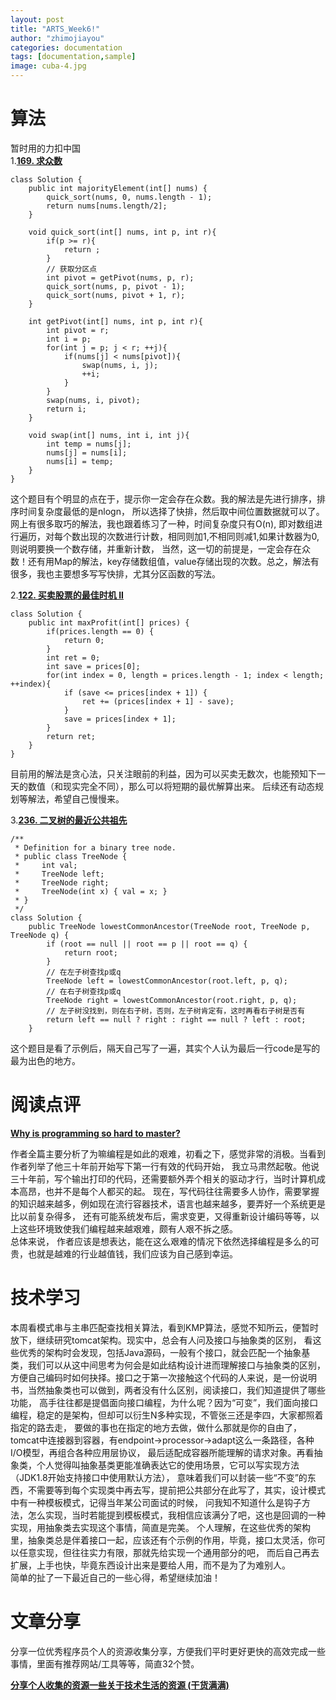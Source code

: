 ```yaml
---
layout: post
title: "ARTS_Week6!"
author: "zhimojiayou"
categories: documentation
tags: [documentation,sample]
image: cuba-4.jpg
---
```

# 算法
  暂时用的力扣中国<br>
  1.**[169. 求众数](https://leetcode-cn.com/problems/majority-element/)**<br>
  ```
  class Solution {
      public int majorityElement(int[] nums) {
          quick_sort(nums, 0, nums.length - 1);
          return nums[nums.length/2];
      }
  
      void quick_sort(int[] nums, int p, int r){
          if(p >= r){
              return ;
          }
          // 获取分区点
          int pivot = getPivot(nums, p, r);
          quick_sort(nums, p, pivot - 1);
          quick_sort(nums, pivot + 1, r);
      }
  
      int getPivot(int[] nums, int p, int r){
          int pivot = r;
          int i = p;
          for(int j = p; j < r; ++j){
              if(nums[j] < nums[pivot]){
                  swap(nums, i, j);
                  ++i;
              }
          }
          swap(nums, i, pivot);
          return i;
      }
      
      void swap(int[] nums, int i, int j){
          int temp = nums[j];
          nums[j] = nums[i];
          nums[i] = temp;
      }
  }
  ```
  这个题目有个明显的点在于，提示你一定会存在众数。我的解法是先进行排序，排序时间复杂度最低的是nlogn，
  所以选择了快排，然后取中间位置数据就可以了。网上有很多取巧的解法，我也跟着练习了一种，时间复杂度只有O(n),
  即对数组进行遍历，对每个数出现的次数进行计数，相同则加1,不相同则减1,如果计数器为0,则说明要换一个数存储，并重新计数，
  当然，这一切的前提是，一定会存在众数！还有用Map的解法，key存储数组值，value存储出现的次数。总之，解法有很多，我也主要想多写写快排，尤其分区函数的写法。
 

  2.**[122. 买卖股票的最佳时机 II](https://leetcode-cn.com/problems/best-time-to-buy-and-sell-stock-ii/)**
   ``` 
   class Solution {
       public int maxProfit(int[] prices) {
           if(prices.length == 0) {
               return 0;
           }
           int ret = 0;
           int save = prices[0];
           for(int index = 0, length = prices.length - 1; index < length; ++index){
               if (save <= prices[index + 1]) {
                   ret += (prices[index + 1] - save);
               }
               save = prices[index + 1];
           }
           return ret;
       }
   }
   ```
   目前用的解法是贪心法，只关注眼前的利益，因为可以买卖无数次，也能预知下一天的数值（和现实完全不同），那么可以将短期的最优解算出来。
   后续还有动态规划等解法，希望自己慢慢来。
   
   3.**[236. 二叉树的最近公共祖先](https://leetcode-cn.com/problems/lowest-common-ancestor-of-a-binary-tree/)**
   ```
   /**
    * Definition for a binary tree node.
    * public class TreeNode {
    *     int val;
    *     TreeNode left;
    *     TreeNode right;
    *     TreeNode(int x) { val = x; }
    * }
    */
   class Solution {
       public TreeNode lowestCommonAncestor(TreeNode root, TreeNode p, TreeNode q) {
           if (root == null || root == p || root == q) {
               return root;
           }
           // 在左子树查找p或q
           TreeNode left = lowestCommonAncestor(root.left, p, q);
           // 在右子树查找p或q
           TreeNode right = lowestCommonAncestor(root.right, p, q);
           // 左子树没找到，则在右子树，否则，左子树肯定有，这时再看右子树是否有
           return left == null ? right : right == null ? left : root;
       }

   ```
   这个题目是看了示例后，隔天自己写了一遍，其实个人认为最后一行code是写的最为出色的地方。
   
# 阅读点评
**[Why is programming so hard to master?](https://www.theserverside.com/blog/Coffee-Talk-Java-News-Stories-and-Opinions/Why-is-programming-so-hard-to-master)**<br>

作者全篇主要分析了为嘛编程是如此的艰难，初看之下，感觉非常的消极。当看到作者列举了他三十年前开始写下第一行有效的代码开始，
我立马肃然起敬。他说三十年前，写个输出打印的代码，还需要额外弄个相关的驱动才行，当时计算机成本高昂，也并不是每个人都买的起。
现在，写代码往往需要多人协作，需要掌握的知识越来越多，例如现在流行容器技术，语言也越来越多，要弄好一个系统更是比以前复杂得多，
还有可能系统发布后，需求变更，又得重新设计编码等等，以上这些环境致使我们编程越来越艰难，颇有人艰不拆之感。<br>总体来说，
作者应该是想表达，能在这么艰难的情况下依然选择编程是多么的可贵，也就是越难的行业越值钱，我们应该为自己感到幸运。


# 技术学习
本周看模式串与主串匹配查找相关算法，看到KMP算法，感觉不知所云，便暂时放下，继续研究tomcat架构。现实中，总会有人问及接口与抽象类的区别，
看这些优秀的架构时会发现，包括Java源码，一般有个接口，就会匹配一个抽象基类，我们可以从这中间思考为何会是如此结构设计进而理解接口与抽象类的区别，
方便自己编码时如何抉择。接口之于第一次接触这个代码的人来说，是一份说明书，当然抽象类也可以做到，两者没有什么区别，阅读接口，我们知道提供了哪些功能，
高手往往都是提倡面向接口编程，为什么呢？因为“可变”，我们面向接口编程，稳定的是架构，但却可以衍生N多种实现，不管张三还是李四，大家都照着指定的路去走，
要做的事也在指定的地方去做，做什么那就是你的自由了，tomcat中连接器到容器，有endpoint->processor->adapt这么一条路径，各种I/O模型，再组合各种应用层协议，
最后适配成容器所能理解的请求对象。再看抽象类，个人觉得叫抽象基类更能准确表达它的使用场景，它可以写实现方法（JDK1.8开始支持接口中使用默认方法），
意味着我们可以封装一些“不变”的东西，不需要等到每个实现类中再去写，提前把公共部分在此写了，其实，设计模式中有一种模板模式，记得当年某公司面试的时候，
问我知不知道什么是钩子方法，怎么实现，当时若能提到模板模式，我相信应该满分了吧，这也是回调的一种实现，用抽象类去实现这个事情，简直是完美。
个人理解，在这些优秀的架构里，抽象类总是伴着接口一起，应该还有个示例的作用，毕竟，接口太灵活，你可以任意实现，但往往实力有限，那就先给实现一个通用部分的吧，
而后自己再去扩展，上手也快，毕竟东西设计出来是要给人用，而不是为了为难别人。<br>
简单的扯了一下最近自己的一些心得，希望继续加油！

# 文章分享 
   分享一位优秀程序员个人的资源收集分享，方便我们平时更好更快的高效完成一些事情，里面有推荐网站/工具等等，简直32个赞。
   
   **[分享个人收集的资源一些关于技术生活的资源 (干货满满)](https://www.cnblogs.com/xuwujing/p/10393111.html)**

